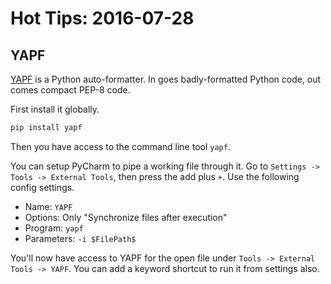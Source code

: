 # Hot Tips: 2016-07-28

## YAPF

[YAPF](https://github.com/google/yapf) is a Python auto-formatter.
In goes badly-formatted Python code, out comes compact PEP-8 code.

First install it globally.

```bash
pip install yapf
```

Then you have access to the command line tool `yapf`.

You can setup PyCharm to pipe a working file through it.
Go to `Settings -> Tools -> External Tools`, then press the add plus `+`.
Use the following config settings.

* Name: `YAPF`
* Options: Only "Synchronize files after execution"
* Program: `yapf`
* Parameters: `-i $FilePath$`

You'll now have access to YAPF for the open file under `Tools -> External Tools -> YAPF`.
You can add a keyword shortcut to run it from settings also.
